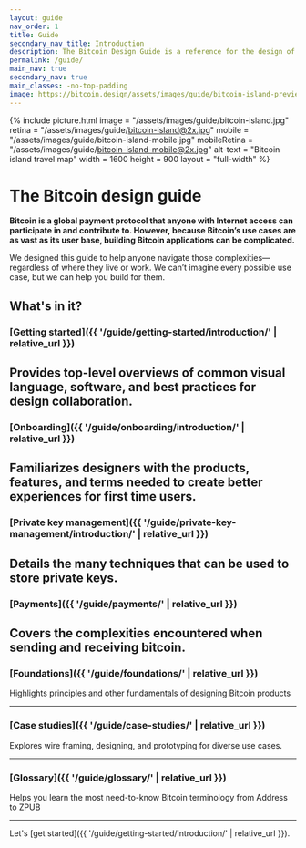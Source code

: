 ```yaml
---
layout: guide
nav_order: 1
title: Guide
secondary_nav_title: Introduction
description: The Bitcoin Design Guide is a reference for the design of Bitcoin applications.
permalink: /guide/
main_nav: true
secondary_nav: true
main_classes: -no-top-padding
image: https://bitcoin.design/assets/images/guide/bitcoin-island-preview.jpg
---
```


<!--

Introduction to the guide

- Why it exists
- What's in it
- How to use it
- How to contribute

Illustration sources

- https://www.figma.com/file/qzvCvqhSRx3Jq8aywaSjlr/Bitcoin-Design-Guide-Illustrations-CO?node-id=238%3A3

-->

{% include picture.html
   image = "/assets/images/guide/bitcoin-island.jpg"
   retina = "/assets/images/guide/bitcoin-island@2x.jpg"
   mobile = "/assets/images/guide/bitcoin-island-mobile.jpg"
   mobileRetina = "/assets/images/guide/bitcoin-island-mobile@2x.jpg"
   alt-text = "Bitcoin island travel map"
   width = 1600
   height = 900
   layout = "full-width"
%}

# The Bitcoin design guide

**Bitcoin is a global payment protocol that anyone with Internet access can participate in and contribute to. However, because Bitcoin’s use cases are as vast as its user base, building Bitcoin applications can be complicated.**

We designed this guide to help anyone navigate those complexities—regardless of where they live or work. We can’t imagine every possible use case, but we can help you build for them.

## What's in it?

### [Getting started]({{ '/guide/getting-started/introduction/' | relative_url }})

Provides top-level overviews of common visual language, software, and best practices for design collaboration.
---

### [Onboarding]({{ '/guide/onboarding/introduction/' | relative_url }})

Familiarizes designers with the products, features, and terms needed to create better experiences for first time users.
---

### [Private key management]({{ '/guide/private-key-management/introduction/' | relative_url }})

Details the many techniques that can be used to store private keys.
---

### [Payments]({{ '/guide/payments/' | relative_url }})

Covers the complexities encountered when sending and receiving bitcoin.
---

### [Foundations]({{ '/guide/foundations/' | relative_url }})

Highlights principles and other fundamentals of designing Bitcoin products

---

### [Case studies]({{ '/guide/case-studies/' | relative_url }})

Explores wire framing, designing, and prototyping for diverse use cases.

---

### [Glossary]({{ '/guide/glossary/' | relative_url }})

Helps you learn the most need-to-know Bitcoin terminology from Address to ZPUB

---
Let's [get started]({{ '/guide/getting-started/introduction/' | relative_url }}).
